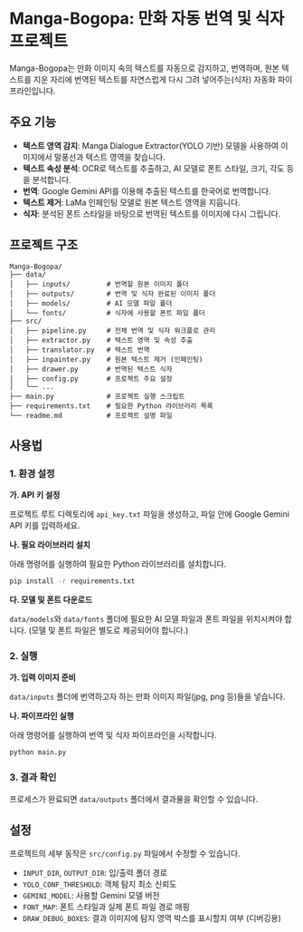 # Manga-Bogopa: 만화 자동 번역 및 식자 프로젝트

Manga-Bogopa는 만화 이미지 속의 텍스트를 자동으로 감지하고, 번역하며, 원본 텍스트를 지운 자리에 번역된 텍스트를 자연스럽게 다시 그려 넣어주는(식자) 자동화 파이프라인입니다.

## 주요 기능

- **텍스트 영역 감지**: Manga Dialogue Extractor(YOLO 기반) 모델을 사용하여 이미지에서 말풍선과 텍스트 영역을 찾습니다.
- **텍스트 속성 분석**: OCR로 텍스트를 추출하고, AI 모델로 폰트 스타일, 크기, 각도 등을 분석합니다.
- **번역**: Google Gemini API를 이용해 추출된 텍스트를 한국어로 번역합니다.
- **텍스트 제거**: LaMa 인페인팅 모델로 원본 텍스트 영역을 지웁니다.
- **식자**: 분석된 폰트 스타일을 바탕으로 번역된 텍스트를 이미지에 다시 그립니다.

## 프로젝트 구조

```
Manga-Bogopa/
├── data/
│   ├── inputs/         # 번역할 원본 이미지 폴더
│   ├── outputs/        # 번역 및 식자 완료된 이미지 폴더
│   ├── models/         # AI 모델 파일 폴더
│   └── fonts/          # 식자에 사용할 폰트 파일 폴더
├── src/
│   ├── pipeline.py     # 전체 번역 및 식자 워크플로 관리
│   ├── extractor.py    # 텍스트 영역 및 속성 추출
│   ├── translator.py   # 텍스트 번역
│   ├── inpainter.py    # 원본 텍스트 제거 (인페인팅)
│   ├── drawer.py       # 번역된 텍스트 식자
│   ├── config.py       # 프로젝트 주요 설정
│   └── ...
├── main.py             # 프로젝트 실행 스크립트
├── requirements.txt    # 필요한 Python 라이브러리 목록
└── readme.md           # 프로젝트 설명 파일
```

## 사용법

### 1. 환경 설정

**가. API 키 설정**

프로젝트 루트 디렉토리에 `api_key.txt` 파일을 생성하고, 파일 안에 Google Gemini API 키를 입력하세요.

**나. 필요 라이브러리 설치**

아래 명령어를 실행하여 필요한 Python 라이브러리를 설치합니다.

```bash
pip install -r requirements.txt
```

**다. 모델 및 폰트 다운로드**

`data/models`와 `data/fonts` 폴더에 필요한 AI 모델 파일과 폰트 파일을 위치시켜야 합니다. (모델 및 폰트 파일은 별도로 제공되어야 합니다.)

### 2. 실행

**가. 입력 이미지 준비**

`data/inputs` 폴더에 번역하고자 하는 만화 이미지 파일(jpg, png 등)들을 넣습니다.

**나. 파이프라인 실행**

아래 명령어를 실행하여 번역 및 식자 파이프라인을 시작합니다.

```bash
python main.py
```

### 3. 결과 확인

프로세스가 완료되면 `data/outputs` 폴더에서 결과물을 확인할 수 있습니다.

## 설정

프로젝트의 세부 동작은 `src/config.py` 파일에서 수정할 수 있습니다.

- `INPUT_DIR`, `OUTPUT_DIR`: 입/출력 폴더 경로
- `YOLO_CONF_THRESHOLD`: 객체 탐지 최소 신뢰도
- `GEMINI_MODEL`: 사용할 Gemini 모델 버전
- `FONT_MAP`: 폰트 스타일과 실제 폰트 파일 경로 매핑
- `DRAW_DEBUG_BOXES`: 결과 이미지에 탐지 영역 박스를 표시할지 여부 (디버깅용)

